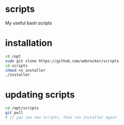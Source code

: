 # scripts
My useful bash scripts

# installation
```bash
cd /opt
sudo git clone https://github.com/umbrocker/scripts
cd scripts
chmod +x installer
./installer
```

# updating scripts
```bash
cd /opt/scripts
git pull
# if you see new scripts, than run installer again
```

